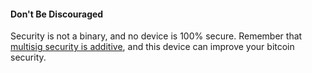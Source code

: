 #### Don't Be Discouraged
Security is not a binary, and no device is 100% secure.
Remember that [multisig security is additive](https://twitter.com/mflaxman/status/1146813775380647937), and this device can improve your bitcoin security.
